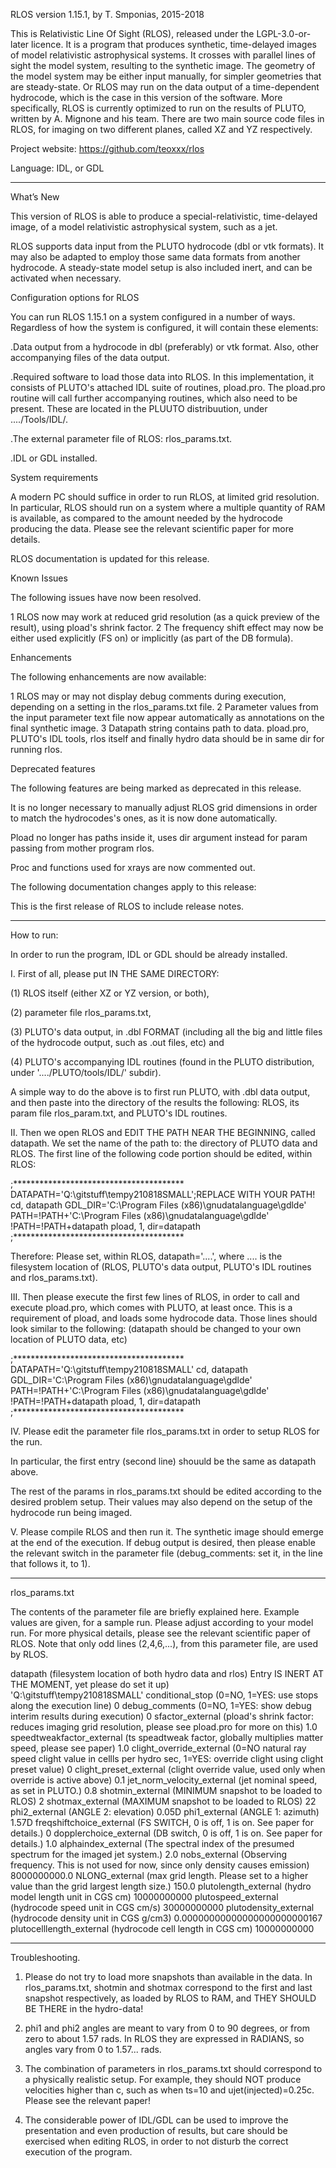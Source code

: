 
RLOS version 1.15.1, by T. Smponias, 2015-2018

This is  Relativistic Line Of Sight (RLOS), released under the LGPL-3.0-or-later licence. It is a program that produces synthetic, time-delayed images of model relativistic astrophysical systems. It crosses with parallel lines of sight the model system, resulting to the synthetic image. The geometry of the model system may be either input manually, for simpler geometries that are steady-state. Or RLOS may run on the data output of a time-dependent hydrocode, which is the case in this version of the software. More specifically, RLOS is currently optimized to run on the results of PLUTO, written by A. Mignone and his team. There are two main source code files in RLOS, for imaging on two different planes, called XZ and YZ respectively.

Project website: https://github.com/teoxxx/rlos

Language: IDL, or GDL


**************************************************************************************************************

What’s New

This version of RLOS is able to produce a special-relativistic, time-delayed image, of a model relativistic astrophysical system, such as a jet. 

RLOS supports data input from the PLUTO hydrocode (dbl or vtk formats). It may also be adapted to employ those same data formats from another hydrocode. A steady-state model setup is also included inert, and can be activated when necessary. 



Configuration options for RLOS

You can run RLOS 1.15.1 on a system configured in a number of ways. Regardless of how the system is configured, it will contain these elements:

.Data output from a hydrocode in dbl (preferably) or vtk format. Also, other accompanying files of the data output.

.Required software to load those data into RLOS. In this implementation, it consists of PLUTO's attached IDL suite of routines, pload.pro. The pload.pro routine will call further accompanying routines, which also need to be present. These are located in the PLUUTO distribuution, under ..../Tools/IDL/.

.The external parameter file of RLOS: rlos_params.txt.

.IDL or GDL installed.



System requirements

A modern PC should suffice in order to run RLOS, at limited grid resolution. In particular, RLOS should run on a system where a multiple quantity of RAM is available, as compared to the amount needed by the hydrocode producing the data. Please see the relevant scientific paper for more details.


RLOS documentation is updated for this release.


Known Issues

The following issues have now been resolved.

1 RLOS now may work at reduced grid resolution (as a quick preview of the result), using pload's shrink factor. 
2 The frequency shift effect may now be either used explicitly (FS on) or implicitly (as part of the DB formula).


Enhancements

The following enhancements are now available:

1 RLOS may or may not display debug comments during execution, depending on a setting in the rlos_params.txt file.
2 Parameter values from the input parameter text file now appear automatically as annotations on the final synthetic image.
3 Datapath string contains path to data. pload.pro, PLUTO's IDL tools, rlos itself and finally hydro data should be in same dir for running rlos.


Deprecated features

The following features are being marked as deprecated in this release.

It is no longer necessary to manually adjust RLOS grid dimensions in order to match the hydrocodes's ones, as it is now done automatically.

Pload no longer has paths inside it, uses dir argument instead for param passing from mother program rlos.

Proc and functions used for xrays are now commented out. 



The following documentation changes apply to this release:

This is the first release of RLOS to include release notes.





*****************************************************************************************************




How to run:

In order to run the program, IDL or GDL should be already installed. 

I. First of all, please put IN THE SAME DIRECTORY:

(1) RLOS itself (either XZ or YZ version, or both),

(2) parameter file rlos_params.txt,

(3) PLUTO's data output, in .dbl FORMAT (including all the big and little files of the hydrocode output, such as .out files, etc) and
 
(4) PLUTO's accompanying IDL routines (found in the PLUTO distribution, under '..../PLUTO/tools/IDL/' subdir). 

A simple way to do the above is to first run PLUTO, with .dbl data output, and then paste into the directory of the results the following: RLOS, its param file rlos_param.txt, and PLUTO's IDL routines.


II. Then we open RLOS and EDIT THE PATH NEAR THE BEGINNING, called datapath. We set the name of the path to: the directory of PLUTO data and RLOS. The first line of the following code portion should be edited, within RLOS:

;*************************************** 
DATAPATH='Q:\gitstuff\tempy210818SMALL';REPLACE WITH YOUR PATH!
cd, datapath
GDL_DIR='C:\Program Files (x86)\gnudatalanguage\gdlde'
PATH=!PATH+'C:\Program Files (x86)\gnudatalanguage\gdlde\'
!PATH=!PATH+datapath
pload, 1, dir=datapath
;***************************************


Therefore: Please set, within RLOS, datapath='....', where .... is the filesystem location of (RLOS, PLUTO's data output, PLUTO's IDL routines and rlos_params.txt).


III. Then please execute the first few lines of RLOS, in order to call and execute pload.pro, which comes with PLUTO, at least once. This is a requirement of pload, and loads some hydrocode data. Those lines should look similar to the following: (datapath should be changed to your own location of PLUTO data, etc)

;*************************************** 
DATAPATH='Q:\gitstuff\tempy210818SMALL'
cd, datapath
GDL_DIR='C:\Program Files (x86)\gnudatalanguage\gdlde'
PATH=!PATH+'C:\Program Files (x86)\gnudatalanguage\gdlde\'
!PATH=!PATH+datapath
pload, 1, dir=datapath
;***************************************

IV. Please edit the parameter file rlos_params.txt in order to setup RLOS for the run. 

In particular, the first entry (second line) shouuld be the same as datapath above. 

The rest of the params in rlos_params.txt should be edited according to the desired problem setup. Their values may also depend on the setup of the hydrocode run being imaged. 



V. Please compile RLOS and then run it. The synthetic image should emerge at the end of the execution. If debug output is desired, then please enable the relevant switch in the parameter file (debug_comments: set it, in the line that follows it, to 1).

*******************************************************************************************

rlos_params.txt

The contents of the parameter file are briefly explained here. Example values are given, for a sample run. Please adjust according to your model run. For more physical details, please see the relevant scientific paper of RLOS. Note that only odd lines (2,4,6,...), from this parameter file, are used by RLOS. 

 
datapath (filesystem location of both hydro data and rlos) Entry IS INERT AT THE MOMENT, yet please do set it up)    
'Q:\gitstuff\tempy210818SMALL'
conditional_stop (0=NO, 1=YES: use stops along the execution line) 
0
debug_comments (0=NO, 1=YES: show debug interim results during execution)
0
sfactor_external (pload's shrink factor: reduces imaging grid resolution, please see pload.pro for more on this)
1.0
speedtweakfactor_external (ts speadtweak factor, globally multiplies matter speed, please see paper)
1.0
clight_override_external (0=NO natural ray speed clight value in cellls per hydro sec, 1=YES: override clight using clight preset value) 
0
clight_preset_external (clight override value, used only when override is active above)
0.1
jet_norm_velocity_external (jet nominal speed, as set in PLUTO.)
0.8
shotmin_external (MINIMUM snapshot to be loaded to RLOS)
2
shotmax_external (MAXIMUM snapshot to be loaded to RLOS)
22
phi2_external (ANGLE 2: elevation)
0.05D
phi1_external (ANGLE 1: azimuth)
1.57D
freqshiftchoice_external (FS SWITCH, 0 is off, 1 is on. See paper for details.)
0
dopplerchoice_external (DB switch, 0 is off, 1 is on. See paper for details.)
1.0
alphaindex_external (The spectral index of the presumed spectrum for the imaged jet system.)
2.0
nobs_external (Observing frequency. This is not used for now, since only density causes emission)
8000000000.0
NLONG_external  (max grid length. Please set to a higher value than the grid largest length size.)
150.0
plutolength_external (hydro model length unit in CGS cm)
10000000000
plutospeed_external (hydrocode speed unit in CGS cm/s)
30000000000
plutodensity_external (hydrocode density unit in CGS g/cm3)
0.00000000000000000000000167
plutocelllength_external (hydrocode cell length in CGS cm)
10000000000


*******************************************************************************************

Troubleshooting.

1. Please do not try to load more snapshots than available in the data. In rlos_params.txt, shotmin and shotmax correspond to the first and last snapshot respectively, as loaded by RLOS to RAM, and THEY SHOULD BE THERE in the hydro-data!

2. phi1 and phi2 angles are meant to vary from 0 to 90 degrees, or from zero to about 1.57 rads. In RLOS they are expressed in RADIANS, so angles vary from 0 to 1.57... rads. 

3. The combination of parameters in rlos_params.txt should correspond to a physically realistic setup. For example, they should NOT produce velocities higher than c, such as when ts=10 and ujet(injected)=0.25c. Please see the relevant paper! 

3. The considerable power of IDL/GDL can be used to improve the presentation and even production of results, but care should be exercised when editing RLOS, in order to not disturb the correct execution of the program. 

